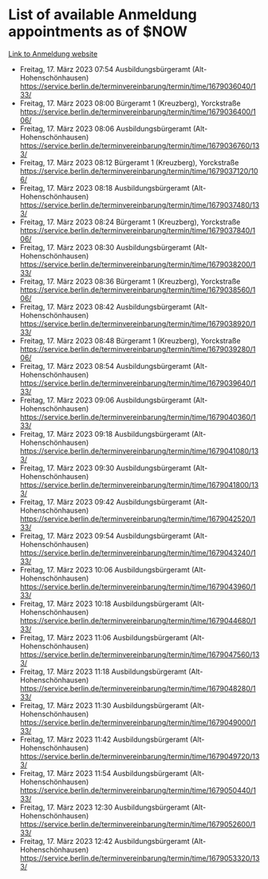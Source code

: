 # List of available Anmeldung appointments as of $NOW
[Link to Anmeldung website](https://service.berlin.de/terminvereinbarung/termin/tag.php?termin=1&anliegen[]=120686&dienstleisterlist=122210,122217,327316,122219,327312,122227,327314,122231,327346,122243,327348,122254,122252,329742,122260,329745,122262,329748,122271,327278,122273,327274,122277,327276,330436,122280,327294,122282,327290,122284,327292,122291,327270,122285,327266,122286,327264,122296,327268,150230,329760,122297,327286,122294,327284,122312,329763,122314,329775,122304,327330,122311,327334,122309,327332,317869,122281,327352,122279,329772,122283,122276,327324,122274,327326,122267,329766,122246,327318,122251,327320,122257,327322,122208,327298,122226,327300&herkunft=http%3A%2F%2Fservice.berlin.de%2Fdienstleistung%2F120686%2F)
- Freitag, 17. März 2023 07:54 Ausbildungsbürgeramt (Alt- Hohenschönhausen) https://service.berlin.de/terminvereinbarung/termin/time/1679036040/133/
- Freitag, 17. März 2023 08:00 Bürgeramt 1 (Kreuzberg), Yorckstraße https://service.berlin.de/terminvereinbarung/termin/time/1679036400/106/
- Freitag, 17. März 2023 08:06 Ausbildungsbürgeramt (Alt- Hohenschönhausen) https://service.berlin.de/terminvereinbarung/termin/time/1679036760/133/
- Freitag, 17. März 2023 08:12 Bürgeramt 1 (Kreuzberg), Yorckstraße https://service.berlin.de/terminvereinbarung/termin/time/1679037120/106/
- Freitag, 17. März 2023 08:18 Ausbildungsbürgeramt (Alt- Hohenschönhausen) https://service.berlin.de/terminvereinbarung/termin/time/1679037480/133/
- Freitag, 17. März 2023 08:24 Bürgeramt 1 (Kreuzberg), Yorckstraße https://service.berlin.de/terminvereinbarung/termin/time/1679037840/106/
- Freitag, 17. März 2023 08:30 Ausbildungsbürgeramt (Alt- Hohenschönhausen) https://service.berlin.de/terminvereinbarung/termin/time/1679038200/133/
- Freitag, 17. März 2023 08:36 Bürgeramt 1 (Kreuzberg), Yorckstraße https://service.berlin.de/terminvereinbarung/termin/time/1679038560/106/
- Freitag, 17. März 2023 08:42 Ausbildungsbürgeramt (Alt- Hohenschönhausen) https://service.berlin.de/terminvereinbarung/termin/time/1679038920/133/
- Freitag, 17. März 2023 08:48 Bürgeramt 1 (Kreuzberg), Yorckstraße https://service.berlin.de/terminvereinbarung/termin/time/1679039280/106/
- Freitag, 17. März 2023 08:54 Ausbildungsbürgeramt (Alt- Hohenschönhausen) https://service.berlin.de/terminvereinbarung/termin/time/1679039640/133/
- Freitag, 17. März 2023 09:06 Ausbildungsbürgeramt (Alt- Hohenschönhausen) https://service.berlin.de/terminvereinbarung/termin/time/1679040360/133/
- Freitag, 17. März 2023 09:18 Ausbildungsbürgeramt (Alt- Hohenschönhausen) https://service.berlin.de/terminvereinbarung/termin/time/1679041080/133/
- Freitag, 17. März 2023 09:30 Ausbildungsbürgeramt (Alt- Hohenschönhausen) https://service.berlin.de/terminvereinbarung/termin/time/1679041800/133/
- Freitag, 17. März 2023 09:42 Ausbildungsbürgeramt (Alt- Hohenschönhausen) https://service.berlin.de/terminvereinbarung/termin/time/1679042520/133/
- Freitag, 17. März 2023 09:54 Ausbildungsbürgeramt (Alt- Hohenschönhausen) https://service.berlin.de/terminvereinbarung/termin/time/1679043240/133/
- Freitag, 17. März 2023 10:06 Ausbildungsbürgeramt (Alt- Hohenschönhausen) https://service.berlin.de/terminvereinbarung/termin/time/1679043960/133/
- Freitag, 17. März 2023 10:18 Ausbildungsbürgeramt (Alt- Hohenschönhausen) https://service.berlin.de/terminvereinbarung/termin/time/1679044680/133/
- Freitag, 17. März 2023 11:06 Ausbildungsbürgeramt (Alt- Hohenschönhausen) https://service.berlin.de/terminvereinbarung/termin/time/1679047560/133/
- Freitag, 17. März 2023 11:18 Ausbildungsbürgeramt (Alt- Hohenschönhausen) https://service.berlin.de/terminvereinbarung/termin/time/1679048280/133/
- Freitag, 17. März 2023 11:30 Ausbildungsbürgeramt (Alt- Hohenschönhausen) https://service.berlin.de/terminvereinbarung/termin/time/1679049000/133/
- Freitag, 17. März 2023 11:42 Ausbildungsbürgeramt (Alt- Hohenschönhausen) https://service.berlin.de/terminvereinbarung/termin/time/1679049720/133/
- Freitag, 17. März 2023 11:54 Ausbildungsbürgeramt (Alt- Hohenschönhausen) https://service.berlin.de/terminvereinbarung/termin/time/1679050440/133/
- Freitag, 17. März 2023 12:30 Ausbildungsbürgeramt (Alt- Hohenschönhausen) https://service.berlin.de/terminvereinbarung/termin/time/1679052600/133/
- Freitag, 17. März 2023 12:42 Ausbildungsbürgeramt (Alt- Hohenschönhausen) https://service.berlin.de/terminvereinbarung/termin/time/1679053320/133/
